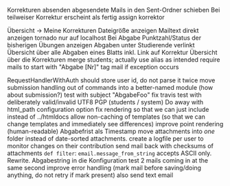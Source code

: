 Korrekturen absenden
	abgesendete Mails in den Sent-Ordner schieben
Bei teilweiser Korrektur erscheint als fertig
assign korrektor

Übersicht -> Meine Korrekturen
Dateigröße anzeigen
Mailtext direkt anzeigen
tornado nur auf localhost
Bei Abgabe Punktzahl/Status der bisherigen Übungen anzeigen
Abgaben unter Studierende verlinkt
Übersicht über alle Abgaben eines Blatts inkl. Link auf Korrektur
Übersicht über die Korrekturen
merge students; actually use alias as intended
require mails to start with "Abgabe [Nr]"
tag mail if exception occurs

RequestHandlerWithAuth should store user id, do not parse it twice
move submission handling out of commands into a better-named module (how about submission?)
test with subject "AbgabeFoo"
fix travis
test with deliberately valid/invalid UTF8
PGP (students / system)
Do away with html_path configuration option
fix rendering so that we can just include instead of ../htmldocs
allow non-caching of templates (so that we can change templates and immediately see differences)
improve point rendering (human-readable)
Abgabefrist als Timestamp
move attachments into *one* folder instead of date-sorted attachments.
create a logfile per user to monitor changes on their contribution
send mail back with checksums of attachments
`def filter`: `email.message_from_string` accepts ASCII only. Rewrite.
Abgabestring in die Konfiguration
test 2 mails coming in at the same second
improve error handling (mark mail before saving/doing anything, do not retry if mark present)
also send text email
